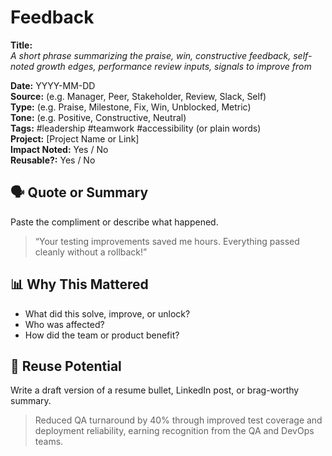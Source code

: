 # Feedback

**Title:**  
_A short phrase summarizing the praise, win, constructive feedback, self-noted growth edges, performance review inputs, signals to improve from_

**Date:** YYYY-MM-DD  
**Source:** (e.g. Manager, Peer, Stakeholder, Review, Slack, Self)  
**Type:** (e.g. Praise, Milestone, Fix, Win, Unblocked, Metric)  
**Tone:** (e.g. Positive, Constructive, Neutral)  
**Tags:** #leadership #teamwork #accessibility (or plain words)  
**Project:** [Project Name or Link]  
**Impact Noted:** Yes / No  
**Reusable?:** Yes / No


## 🗣️ Quote or Summary

Paste the compliment or describe what happened.

> “Your testing improvements saved me hours. Everything passed cleanly without a rollback!”


## 📊 Why This Mattered

- What did this solve, improve, or unlock?
- Who was affected?
- How did the team or product benefit?


## 💼 Reuse Potential

Write a draft version of a resume bullet, LinkedIn post, or brag-worthy summary.

> Reduced QA turnaround by 40% through improved test coverage and deployment reliability, earning recognition from the QA and DevOps teams.

